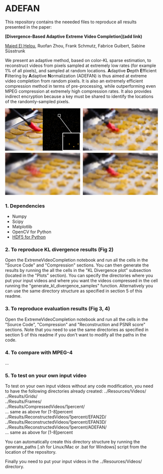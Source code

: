 # ADEFAN

This repository contains the neeeded files to reproduce all results presented in the paper:

**[Divergence-Based Adaptive Extreme Video Completion](add link)**

[Majed El Helou](http://majedelhelou.github.io), Ruofan Zhou, Frank Schmutz, Fabrice Guibert, Sabine Süsstrunk


We present an adaptive method, based on color-KL sparse estimation, to reconstruct videos from pixels sampled at extremely low rates (for example 1% of all pixels), and sampled at random locations. **A**daptive **D**epth **E**fficient **F**iltering by **A**daptive **N**ormalization (ADEFAN) is thus aimed at extreme video completion from random pixels. It is also an extremely efficient compression method in terms of pre-processing, while outperforming even MPEG compression at extremely high compression rates. It also provides indirect encryption because a key must be shared to identify the locations of the randomly-sampled pixels.

![fig1](fig1.png)

### 1. Dependencies
* Numpy
* Scipy
* Matplotlib
* OpenCV for Python
* [HDF5 for Python](http://www.h5py.org/)


### 2. To reproduce KL divergence results (Fig 2)
Open the ExtremeVideoCompletion notebook and run all the cells in the "Source Code" and "Compression" sections. You can then generate the results by running the all the cells in the "KL Divergence plot" subsection (located in the "Plots" section). You can specify the directories where you put your input videos and where you want the videos compressed in the cell running the "generate_kl_divergence_samples" function. Alternatively you can use the same directory structure as specified in section 5 of this readme.

### 3. To reproduce evaluation results (Fig 3, 4)
Open the ExtremeVideoCompletion notebook and run all the cells in the "Source Code", "Compression" and "Reconstruction and PSNR score" sections. Note that you need to use the same directories as specified in section 5 of this readme if you don't want to modify all the paths in the code.

### 4. To compare with MPEG-4
...

### 5. To test on your own input video
To test on your own input videos without any code modification, you need to have the following directories already created:
../Resources/Videos/  
../Results/Grids/  
../Results/Frames/  
../Results/CompressedVideos/1percent/  
... same as above for [1-8]percent  
../Results/ReconstructedVideos/1percent/EFAN2D/  
../Results/ReconstructedVideos/1percent/EFAN3D/  
../Results/ReconstructedVideos/1percent/ADEFAN/  
... same as above for [1-8]percent

You can automatically create this directory structure by running the generate_paths [.sh for Linux/Mac or .bat for Windows] script from the location of the repository.

Finally you need to put your input videos in the ../Resources/Videos/ directory.
